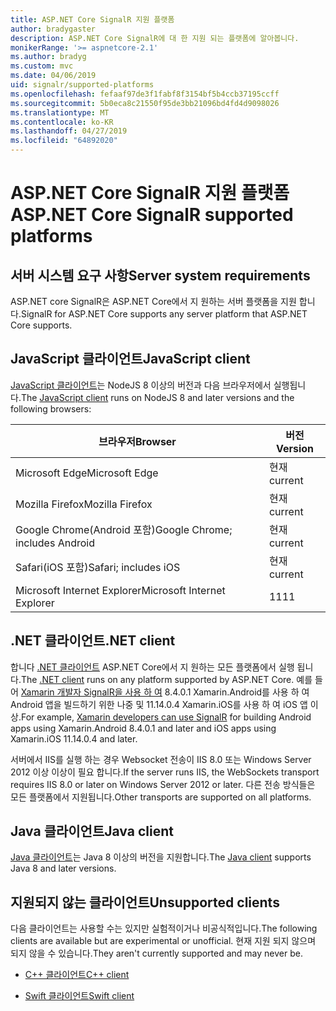 ```yaml
---
title: ASP.NET Core SignalR 지원 플랫폼
author: bradygaster
description: ASP.NET Core SignalR에 대 한 지원 되는 플랫폼에 알아봅니다.
monikerRange: '>= aspnetcore-2.1'
ms.author: bradyg
ms.custom: mvc
ms.date: 04/06/2019
uid: signalr/supported-platforms
ms.openlocfilehash: fefaaf97de3f1fabf8f3154bf5b4ccb37195ccff
ms.sourcegitcommit: 5b0eca8c21550f95de3bb21096bd4fd4d9098026
ms.translationtype: MT
ms.contentlocale: ko-KR
ms.lasthandoff: 04/27/2019
ms.locfileid: "64892020"
---
```

# <a name="aspnet-core-signalr-supported-platforms"></a><span data-ttu-id="85e39-103">ASP.NET Core SignalR 지원 플랫폼</span><span class="sxs-lookup"><span data-stu-id="85e39-103">ASP.NET Core SignalR supported platforms</span></span>

## <a name="server-system-requirements"></a><span data-ttu-id="85e39-104">서버 시스템 요구 사항</span><span class="sxs-lookup"><span data-stu-id="85e39-104">Server system requirements</span></span>

<span data-ttu-id="85e39-105">ASP.NET core SignalR은 ASP.NET Core에서 지 원하는 서버 플랫폼을 지원 합니다.</span><span class="sxs-lookup"><span data-stu-id="85e39-105">SignalR for ASP.NET Core supports any server platform that ASP.NET Core supports.</span></span>

## <a name="javascript-client"></a><span data-ttu-id="85e39-106">JavaScript 클라이언트</span><span class="sxs-lookup"><span data-stu-id="85e39-106">JavaScript client</span></span>

<span data-ttu-id="85e39-107">[JavaScript 클라이언트](https://www.npmjs.com/package/@aspnet/signalr)는 NodeJS 8 이상의 버전과 다음 브라우저에서 실행됩니다.</span><span class="sxs-lookup"><span data-stu-id="85e39-107">The [JavaScript client](https://www.npmjs.com/package/@aspnet/signalr) runs on NodeJS 8 and later versions and the following browsers:</span></span>

| <span data-ttu-id="85e39-108">브라우저</span><span class="sxs-lookup"><span data-stu-id="85e39-108">Browser</span></span>                         | <span data-ttu-id="85e39-109">버전</span><span class="sxs-lookup"><span data-stu-id="85e39-109">Version</span></span> |
| ------------------------------- | ------- |
| <span data-ttu-id="85e39-110">Microsoft Edge</span><span class="sxs-lookup"><span data-stu-id="85e39-110">Microsoft Edge</span></span>                  | <span data-ttu-id="85e39-111">현재</span><span class="sxs-lookup"><span data-stu-id="85e39-111">current</span></span> |
| <span data-ttu-id="85e39-112">Mozilla Firefox</span><span class="sxs-lookup"><span data-stu-id="85e39-112">Mozilla Firefox</span></span>                 | <span data-ttu-id="85e39-113">현재</span><span class="sxs-lookup"><span data-stu-id="85e39-113">current</span></span> |
| <span data-ttu-id="85e39-114">Google Chrome(Android 포함)</span><span class="sxs-lookup"><span data-stu-id="85e39-114">Google Chrome; includes Android</span></span> | <span data-ttu-id="85e39-115">현재</span><span class="sxs-lookup"><span data-stu-id="85e39-115">current</span></span> |
| <span data-ttu-id="85e39-116">Safari(iOS 포함)</span><span class="sxs-lookup"><span data-stu-id="85e39-116">Safari; includes iOS</span></span>            | <span data-ttu-id="85e39-117">현재</span><span class="sxs-lookup"><span data-stu-id="85e39-117">current</span></span> |
| <span data-ttu-id="85e39-118">Microsoft Internet Explorer</span><span class="sxs-lookup"><span data-stu-id="85e39-118">Microsoft Internet Explorer</span></span>     | <span data-ttu-id="85e39-119">11</span><span class="sxs-lookup"><span data-stu-id="85e39-119">11</span></span>      |
 
## <a name="net-client"></a><span data-ttu-id="85e39-120">.NET 클라이언트</span><span class="sxs-lookup"><span data-stu-id="85e39-120">.NET client</span></span>

<span data-ttu-id="85e39-121">합니다 [.NET 클라이언트](https://www.nuget.org/packages/Microsoft.AspNetCore.SignalR/) ASP.NET Core에서 지 원하는 모든 플랫폼에서 실행 됩니다.</span><span class="sxs-lookup"><span data-stu-id="85e39-121">The [.NET client](https://www.nuget.org/packages/Microsoft.AspNetCore.SignalR/) runs on any platform supported by ASP.NET Core.</span></span> <span data-ttu-id="85e39-122">예를 들어 [Xamarin 개발자 SignalR을 사용 하 여](https://github.com/aspnet/Announcements/issues/305) 8.4.0.1 Xamarin.Android를 사용 하 여 Android 앱을 빌드하기 위한 나중 및 11.14.0.4 Xamarin.iOS를 사용 하 여 iOS 앱 이상.</span><span class="sxs-lookup"><span data-stu-id="85e39-122">For example, [Xamarin developers can use SignalR](https://github.com/aspnet/Announcements/issues/305) for building Android apps using Xamarin.Android 8.4.0.1 and later and iOS apps using Xamarin.iOS 11.14.0.4 and later.</span></span>

<span data-ttu-id="85e39-123">서버에서 IIS를 실행 하는 경우 Websocket 전송이 IIS 8.0 또는 Windows Server 2012 이상 이상이 필요 합니다.</span><span class="sxs-lookup"><span data-stu-id="85e39-123">If the server runs IIS, the WebSockets transport requires IIS 8.0 or later on Windows Server 2012 or later.</span></span> <span data-ttu-id="85e39-124">다른 전송 방식들은 모든 플랫폼에서 지원됩니다.</span><span class="sxs-lookup"><span data-stu-id="85e39-124">Other transports are supported on all platforms.</span></span>

## <a name="java-client"></a><span data-ttu-id="85e39-125">Java 클라이언트</span><span class="sxs-lookup"><span data-stu-id="85e39-125">Java client</span></span>

<span data-ttu-id="85e39-126">[Java 클라이언트](https://search.maven.org/artifact/com.microsoft.aspnet/signalr)는 Java 8 이상의 버전을 지원합니다.</span><span class="sxs-lookup"><span data-stu-id="85e39-126">The [Java client](https://search.maven.org/artifact/com.microsoft.aspnet/signalr) supports Java 8 and later versions.</span></span>

## <a name="unsupported-clients"></a><span data-ttu-id="85e39-127">지원되지 않는 클라이언트</span><span class="sxs-lookup"><span data-stu-id="85e39-127">Unsupported clients</span></span>

<span data-ttu-id="85e39-128">다음 클라이언트는 사용할 수는 있지만 실험적이거나 비공식적입니다.</span><span class="sxs-lookup"><span data-stu-id="85e39-128">The following clients are available but are experimental or unofficial.</span></span> <span data-ttu-id="85e39-129">현재 지원 되지 않으며 되지 않을 수 있습니다.</span><span class="sxs-lookup"><span data-stu-id="85e39-129">They aren't currently supported and may never be.</span></span>

* [<span data-ttu-id="85e39-130">C++ 클라이언트</span><span class="sxs-lookup"><span data-stu-id="85e39-130">C++ client</span></span>](https://github.com/aspnet/SignalR/tree/master/clients/cpp)

* [<span data-ttu-id="85e39-131">Swift 클라이언트</span><span class="sxs-lookup"><span data-stu-id="85e39-131">Swift client</span></span>](https://github.com/moozzyk/SignalR-Client-Swift)
